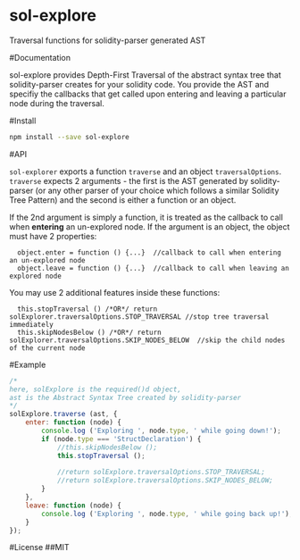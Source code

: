 # sol-explore
Traversal functions for solidity-parser generated AST

#Documentation

sol-explore provides Depth-First Traversal of the abstract syntax tree that solidity-parser creates for your solidity code.
You provide the AST and specifiy the callbacks that get called upon entering and leaving a particular node during the traversal.

#Install

```bash
npm install --save sol-explore
```

#API

```sol-explorer``` exports a function ```traverse``` and an object ```traversalOptions```. ```traverse``` expects 2 arguments - the first is the AST generated by solidity-parser (or any other parser of your choice which follows a similar Solidity Tree Pattern) and the second is either a function or an object.

If the 2nd argument is simply a function, it is treated as the callback to call when **entering** an un-explored node. If the argument is an object, the object must have 2 properties:

      object.enter = function () {...}  //callback to call when entering an un-explored node
      object.leave = function () {...}  //callback to call when leaving an explored node
      
You may use 2 additional features inside these functions:

      this.stopTraversal () /*OR*/ return solExplorer.traversalOptions.STOP_TRAVERSAL //stop tree traversal immediately
      this.skipNodesBelow () /*OR*/ return solExplorer.traversalOptions.SKIP_NODES_BELOW  //skip the child nodes of the current node

#Example
```js
/*
here, solExplore is the required()d object,
ast is the Abstract Syntax Tree created by solidity-parser
*/
solExplore.traverse (ast, {
	enter: function (node) {
		console.log ('Exploring ', node.type, ' while going down!');
		if (node.type === 'StructDeclaration') {
			//this.skipNodesBelow ();
			this.stopTraversal ();
			
			//return solExplore.traversalOptions.STOP_TRAVERSAL;
			//return solExplore.traversalOptions.SKIP_NODES_BELOW;
		}
	},
	leave: function (node) {
		console.log ('Exploring ', node.type, ' while going back up!');
	}
});
```

#License
##MIT
